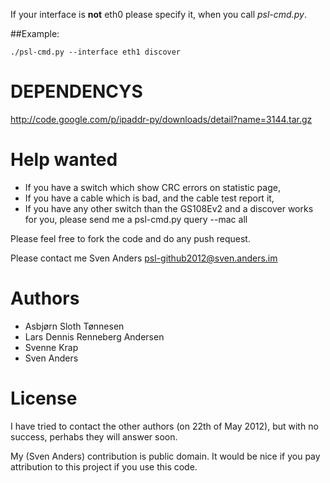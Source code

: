 


If your interface is **not** eth0 please specify it, when you call *psl-cmd.py*.

##Example:

    ./psl-cmd.py --interface eth1 discover

# DEPENDENCYS


http://code.google.com/p/ipaddr-py/downloads/detail?name=3144.tar.gz

# Help wanted

* If you have a switch which show CRC errors on statistic page,
* If you have a cable which is bad, and the cable test report it,
* If you have any other switch than the GS108Ev2 and a discover works for you, please send me a psl-cmd.py query --mac <mac> all

Please feel free to fork the code and do any push request.

Please contact me Sven Anders <psl-github2012@sven.anders.im>

# Authors

* Asbjørn Sloth Tønnesen 
* Lars Dennis Renneberg Andersen
* Svenne Krap
* Sven Anders

# License

I have tried to contact the other authors (on 22th of May 2012), but with no success, perhabs they will answer soon.

My (Sven Anders) contribution is public domain. It would be nice if you pay attribution to this project if you use this code.
